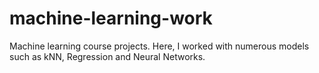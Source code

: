 # machine-learning-work
Machine learning course projects. Here, I worked with numerous models such as kNN, Regression and Neural Networks. 
